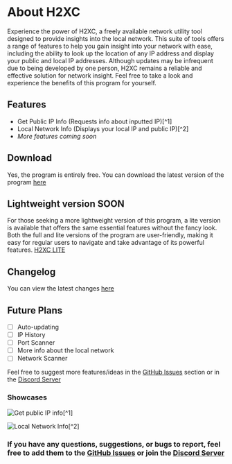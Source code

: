 # About H2XC
Experience the power of H2XC, a freely available network utility tool designed to provide insights into the local network. This suite of tools offers a range of features to help you gain insight into your network with ease, including the ability to look up the location of any IP address and display your public and local IP addresses. Although updates may be infrequent due to being developed by one person, H2XC remains a reliable and effective solution for network insight. Feel free to take a look and experience the benefits of this program for yourself.

## Features

- Get Public IP Info (Requests info about inputted IP)[^1]
- Local Network Info (Displays your local IP and public IP)[^2]
- *More features coming soon*

## Download

Yes, the program is entirely free. You can download the latest version of the program [here]()

## Lightweight version SOON

For those seeking a more lightweight version of this program, a lite version is available that offers the same essential features without the fancy look. Both the full and lite versions of the program are user-friendly, making it easy for regular users to navigate and take advantage of its powerful features.
[H2XC LITE](https://github.com/Harmless05)

## Changelog

You can view the latest changes [here](https://github.com/Harmless05/H2XC/blob/main/CHANGELOG.md)

## Future Plans

- [ ] Auto-updating
- [ ] IP History
- [ ] Port Scanner
- [ ] More info about the local network
- [ ] Network Scanner

Feel free to suggest more features/ideas in the [GitHub Issues](https://github.com/Harmless05/H2XC/issues/) section or in the [Discord Server](https://discord.com/invite/a2XevWa4zQ)

### Showcases

![Get public IP info]()[^1]

![Local Network Info]()[^2]

### If you have any questions, suggestions, or bugs to report, feel free to add them to the [GitHub Issues](https://github.com/Harmless05/H2XC/issues/) or join the [Discord Server](https://discord.com/invite/a2XevWa4zQ)